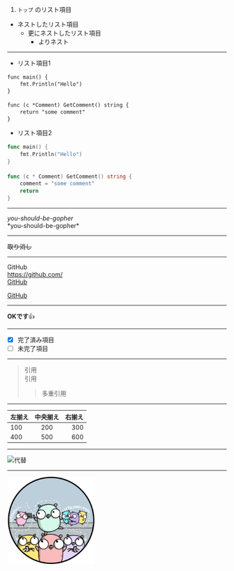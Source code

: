 1. `トップ` のリスト項目
  - ネストしたリスト項目
    - 更にネストしたリスト項目
      - よりネスト

---

- リスト項目1
```
func main() {
    fmt.Println("Hello")
}

func (c *Comment) GetComment() string {
    return "some comment"
}
```
- リスト項目2
```go
func main() {
    fmt.Println("Hello")
}

func (c * Comment) GetComment() string {
    comment = "some comment"
    return
}
```

---

*you-should-be-gopher*  
\*you-should-be-gopher\*

----

~~取り消し~~

----

GitHub  
https://github.com/  
[GitHub](https://github.com/)  

[GitHub](GitHub)  

[GitHub]:https://github.com/

----

**OKです**:+1:

----

- [x] 完了済み項目
- [ ] 未完了項目

----

> 引用  
> 引用
>>多重引用

----

|左揃え|中央揃え|右揃え|
|:---|:---:|---:|
|100|200|300|
|400|500|600|

----

![代替](https://gophercises.com/img/gophercises_jumping.gif "タイトル")  

----

<img src="https://raw.githubusercontent.com/ashleymcnamara/gophers/master/GO_LEARN.png" alt="gopher" title="title" width="200" height="200">
